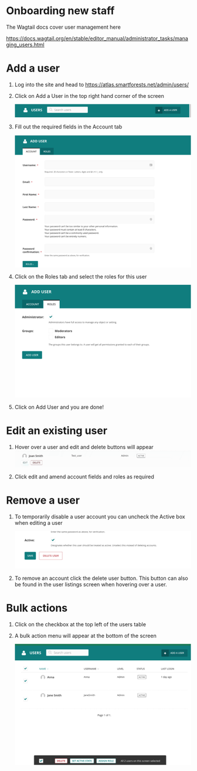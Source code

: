 # Onboarding new staff

The Wagtail docs cover user management here

https://docs.wagtail.org/en/stable/editor_manual/administrator_tasks/managing_users.html

# Add a user

1. Log into the site and head to https://atlas.smartforests.net/admin/users/
2. Click on Add a User in the top right hand corner of the screen

   ![](screenshots/add_user.png)

3. Fill out the required fields in the Account tab

   ![Alt text](screenshots/account_tab.png)

4. Click on the Roles tab and select the roles for this user

   ![Alt text](screenshots/roles_tab.png)

5. Click on Add User and you are done!

# Edit an existing user

1. Hover over a user and edit and delete buttons will appear
   ![](screenshots/edit_user.gif)

2. Click edit and amend account fields and roles as required

# Remove a user

1. To temporarily disable a user account you can uncheck the Active box when editing a user

   ![](screenshots/active_user.png)

2. To remove an account click the delete user button. This button can also be found in the user listings screen when hovering over a user.

# Bulk actions

1. Click on the checkbox at the top left of the users table
2. A bulk action menu will appear at the bottom of the screen

   ![](screenshots/bulk_edit.png)
